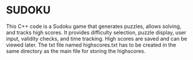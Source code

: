 # SUDOKU
This C++ code is a Sudoku game that generates puzzles, allows solving, and tracks high scores. It provides difficulty selection, puzzle display, user input, validity checks, and time tracking. High scores are saved and can be viewed later.
The txt file named highscores.txt has to be created in the same directory as the main file for storing the highscores.
